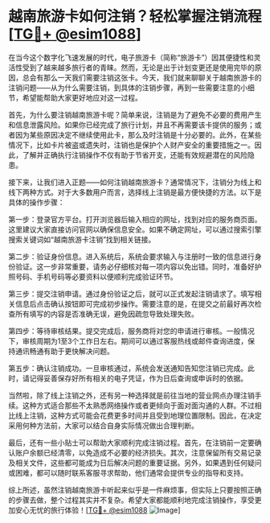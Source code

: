 # 越南旅游卡如何注销？轻松掌握注销流程[[TG💪+ @esim1088](https://t.me/s/esim1088)]

在当今这个数字化飞速发展的时代，电子旅游卡（简称“旅游卡”）因其便捷性和灵活性受到了越来越多旅行者的青睐。然而，无论是出于计划变更还是使用完毕的原因，总会有那么一天我们需要注销这张卡。今天，我们就来聊聊关于越南旅游卡的注销问题——从为什么需要注销，到具体的注销步骤，再到一些需要注意的小细节，希望能帮助大家更好地应对这一过程。

首先，为什么要注销越南旅游卡呢？简单来说，注销是为了避免不必要的费用产生和信息泄露风险。如果你已经完成了旅行计划，并且不再需要该卡提供的服务；或者因为某些原因决定不继续使用此卡，那么及时注销是十分必要的。此外，在某些情况下，比如卡片被盗或遗失时，注销也是保护个人财产安全的重要措施之一。因此，了解并正确执行注销操作不仅有助于节省开支，还能有效规避潜在的风险隐患。

接下来，让我们进入正题——如何注销越南旅游卡？通常情况下，注销分为线上和线下两种方式。对于大多数用户而言，选择线上注销是最方便快捷的方法。以下是具体的操作步骤：

第一步：登录官方平台。打开浏览器后输入相应的网址，找到对应的服务商页面。这里建议大家直接访问官网以确保信息安全。如果不确定网址，可以通过搜索引擎搜索关键词如“越南旅游卡注销”找到相关链接。

第二步：验证身份信息。进入系统后，系统会要求输入与注册时一致的信息进行身份验证。这一步非常重要，请务必仔细核对每一项内容以免出错。同时，准备好护照号码、手机号码等必要资料以便顺利完成验证环节。

第三步：提交注销申请。通过身份验证之后，就可以正式发起注销请求了。填写相关信息后点击确认按钮即可完成初步操作。需要注意的是，在提交之前最好再次检查所有填写的内容是否准确无误，避免因疏忽导致处理失败。

第四步：等待审核结果。提交完成后，服务商将对您的申请进行审核。一般情况下，审核周期为1至3个工作日左右。期间可以通过客服热线或邮件查询进度，保持通讯畅通有助于更快解决问题。

第五步：确认注销成功。一旦审核通过，系统会发送通知告知您注销已完成。此时，请记得妥善保存好所有相关的电子凭证，作为日后查询或申诉时的依据。

当然啦，除了线上注销之外，还有另一种选择就是前往当地的营业网点办理注销手续。这种方式适合那些不太熟悉网络操作或者更倾向于面对面沟通的人群。不过相比线上注销，这种方式可能会花费更多时间并且受到地理位置限制。因此，在决定采用何种方法前，大家可以结合自身实际情况做出合理判断。

最后，还有一些小贴士可以帮助大家顺利完成注销过程。首先，在注销前一定要确认账户余额已经清零，以免造成不必要的经济损失。其次，注意保留所有交易记录及相关文件，这些都可能成为日后解决问题的重要证据。另外，如果遇到任何疑问或困难，都可以随时联系客服寻求帮助，他们通常会提供专业的指导和支持。

综上所述，虽然注销越南旅游卡听起来似乎是一件麻烦事，但实际上只要按照正确的步骤去做，整个过程其实并不复杂。希望大家都能顺利地完成注销操作，享受更加安心无忧的旅行体验！[[TG💪+ @esim1088](https://t.me/s/esim1088) ![Image](https://i.postimg.cc/4NQfJmqS/Snipaste-2025-05-13-00-14-12.png)]